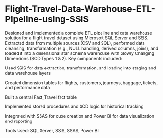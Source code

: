 # Flight-Travel-Data-Warehouse-ETL-Pipeline-using-SSIS


Designed and implemented a complete ETL pipeline and data warehouse solution for a flight travel dataset using Microsoft SQL Server and SSIS. Extracted data from multiple sources (CSV and SQL), performed data cleansing, transformation (e.g., NULL handling, derived columns, joins), and loaded it into a dimensional star schema warehouse with Slowly Changing Dimensions (SCD Types 1 & 2).
Key components included:

Used SSIS for data extraction, transformation, and loading into staging and data warehouse layers

Created dimension tables for flights, customers, journeys, baggage, tickets, and performance data

Built a central Fact_Travel fact table

Implemented stored procedures and SCD logic for historical tracking

Integrated with SSAS for cube creation and Power BI for data visualization and reporting

Tools Used: SQL Server, SSIS, SSAS, Power BI
